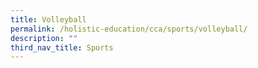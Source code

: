 ```yaml
---
title: Volleyball
permalink: /holistic-education/cca/sports/volleyball/
description: ""
third_nav_title: Sports
---
```

